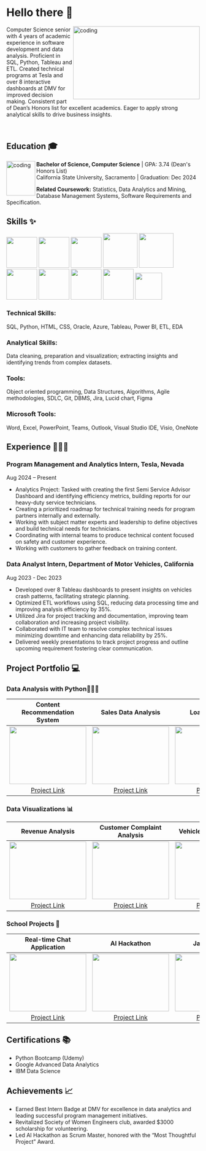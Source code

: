 
# Hello there 👋

<img align="right" alt="coding" width="330" height= "190" src="https://github.com/user-attachments/assets/6854b357-01ef-4562-bcab-26e4a0061953">

Computer Science senior with 4 years of academic experience in software development and data analysis. Proficient in SQL, Python, Tableau and ETL. Created technical programs at Tesla and 
over 8 interactive dashboards at DMV for improved decision making. 
Consistent part of Dean’s Honors list for excellent academics. Eager to apply strong analytical skills to drive business insights.



<br>

##  Education 🎓

<img align="left" alt="coding" width="75" height= "90" src="https://github.com/user-attachments/assets/26712ebc-40d8-4d12-842b-49a6a05e349f">

 **Bachelor of Science, Computer Science** | GPA: 3.74 (Dean's Honors List)  
  California State University, Sacramento | Graduation: Dec 2024  
  
  **Related Coursework:** Statistics, Data Analytics and Mining, Database Management Systems, Software Requirements and Specification.




## Skills ✨

<img src="https://github.com/pprachi15/introduction/assets/116032314/650fefe9-040d-4264-9199-339819740bb0" width="80" height="80" />      <!-- Python -->
<img src="https://github.com/pprachi15/introduction/assets/116032314/0c174aef-f793-4a52-8b80-ceb431cf0cfa" width="80" height="80" />      <!-- SQL -->
<img src="https://github.com/pprachi15/introduction/assets/116032314/0966de8a-4ee7-4539-87a3-b80197160a75" width="80" height="80" />      <!-- Jupyter -->
<img src="https://github.com/pprachi15/introduction/assets/116032314/62f457ca-c230-4507-b841-057a6d65099c" width="90" height="90" />     <!-- Tableau  -->
<img src="https://github.com/pprachi15/introduction/assets/116032314/b7d00bb7-a68e-49da-83c5-953358283695" width="90" height="90" />       <!-- Power BI -->
<img src="https://github.com/pprachi15/introduction/assets/116032314/c68a5649-9860-4214-a057-550ffae90bb1" width="80" height="80" />      <!-- MySQL -->
<img src="https://github.com/pprachi15/introduction/assets/116032314/7f1324a8-6ee3-444d-a102-e977e5aff733" width="80" height="80" />        <!-- MS Azure -->
<img src="https://github.com/pprachi15/introduction/assets/116032314/86cc04c7-f16c-4447-8890-898574556d70" width="80" height="80" />        <!-- Google Cloud -->
<img src="https://github.com/pprachi15/introduction/assets/116032314/363223d3-ba8f-4f0a-9b8f-3185342bedb7" width="80" height="80" />        <!-- Jira -->
<img src="https://github.com/pprachi15/introduction/assets/116032314/7b46ae33-acdf-4e06-8e26-e530da1f9133" width="70" height="70" />        <!-- VS Code -->

### Technical Skills: 
SQL, Python, HTML, CSS, Oracle, Azure, Tableau, Power BI, ETL, EDA
### Analytical Skills: 
Data cleaning, preparation and visualization; extracting insights and identifying trends from complex datasets.
### Tools: 
Object oriented programming, Data Structures, Algorithms, Agile methodologies, SDLC, Git, DBMS, Jira, Lucid chart, Figma
### Microsoft Tools: 
Word, Excel, PowerPoint, Teams, Outlook, Visual Studio IDE, Visio, OneNote


## Experience 👩🏻‍💻
### Program Management and Analytics Intern, Tesla, Nevada	
Aug 2024 – Present
- Analytics Project: Tasked with creating the first Semi Service Advisor Dashboard and identifying efficiency metrics, building reports for our heavy-duty service technicians.
- Creating a prioritized roadmap for technical training needs for program partners internally and externally.
- Working with subject matter experts and leadership to define objectives and build technical needs for technicians.
- Coordinating with internal teams to produce technical content focused on safety and customer experience.
- Working with customers to gather feedback on training content.


### Data Analyst Intern, Department of Motor Vehicles, California					          
Aug 2023 - Dec 2023
- Developed over 8 Tableau dashboards to present insights on vehicles crash patterns, facilitating strategic planning.
- Optimized ETL workflows using SQL, reducing data processing time and improving analysis efficiency by 35%.
- Utilized Jira for project tracking and documentation, improving team collaboration and increasing project visibility.
- Collaborated with IT team to resolve complex technical issues minimizing downtime and enhancing data reliability by 25%.
- Delivered weekly presentations to track project progress and outline upcoming requirement fostering clear communication.



## Project Portfolio 💻

### Data Analysis with Python👩🏻‍💼

| Content Recommendation System | Sales Data Analysis | Loan Prediction | COVID-19 Analysis |
|:-----------------------------:|:-------------------:|:---------------:|:-----------------:|
| <img src="https://github.com/user-attachments/assets/0f46d8de-2c56-4cb9-b50d-0e2230243ea8" width="200" height="150"> | <img src="https://github.com/user-attachments/assets/13bcde60-067d-4f58-ad73-3a4ba29ab57a" width="200" height="150"> | <img src="https://github.com/user-attachments/assets/5ba5c9a7-2851-4de3-95bf-8026309bc215" width="200" height="150"> | <img src="https://github.com/user-attachments/assets/420c14d1-bc6d-4369-9bbc-884631fdaf34" width="200" height="150"> |
| [Project Link](https://github.com/pprachi15/recommendation-app.git) | [Project Link](https://github.com/pprachi15/Supermarket.Sales.DA.git) | [Project Link](https://github.com/pprachi15/Loan_Status_Prediction.git) | [Project Link](https://github.com/pprachi15/COVID-19.Data.Analysis.git) |

### Data Visualizations 📊

| Revenue Analysis | Customer Complaint Analysis | Vehicle Crash Analysis | Electric Vehicle Data Analysis
|:----------------:|:----------------------------:|:----------------------:|:----------------------:|
| <img src="https://github.com/user-attachments/assets/936fb3cb-8337-4c80-acec-0bfd2c43b2fc" width="200" height="150"> | <img src="https://github.com/user-attachments/assets/a4f83ada-af24-4464-8982-6e86d6b16ab4" width="200" height="150"> | <img src="https://github.com/user-attachments/assets/a02fd5b6-d2f5-4169-b7e1-91f5da15d874" width="200" height="150"> |<img src="https://github.com/user-attachments/assets/bfeb73a7-0fb5-4a08-8cc0-9c6bf264cbd0" width="200" height="150"> |
| [Project Link](https://github.com/pprachi15/revenue.analysis.git) | [Project Link](https://github.com/pprachi15/complaint.dashboard.git) | [Project Link](https://github.com/pprachi15/Vehicle.crash.git) | [Project Link](https://github.com/pprachi15/EV-Data-Analysis.git) |

### School Projects 📝

| Real-time Chat Application | AI Hackathon | Java Practice |
|:--------------------------:|:------------:|:-------------:|
| <img src="https://github.com/user-attachments/assets/c225e31e-31dd-452b-8e0a-cf1fedf2b74d" width="200" height="150"> | <img src="https://github.com/user-attachments/assets/fb969352-60f5-4a7d-a256-e9b0ad3f0c4c" width="200" height="150"> | <img src="https://github.com/user-attachments/assets/1d97d1d1-4ecf-4866-a1ec-86036d5b367f" width="200" height="150"> |
| [Project Link](https://github.com/pprachi15/chatbot.git) | [Project Link](https://github.com/AdibaAdi/AI_hackathon-Scholarly-App.git) | [Project Link](https://github.com/pprachi15/basic_practice.git) |

## Certifications 📚

- Python Bootcamp (Udemy)
- Google Advanced Data Analytics
- IBM Data Science

## Achievements 📈

- Earned Best Intern Badge at DMV for excellence in data analytics and leading successful program management initiatives.
- Revitalized Society of Women Engineers club, awarded $3000 scholarship for volunteering.
- Led AI Hackathon as Scrum Master, honored with the “Most Thoughtful Project” Award.


